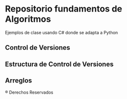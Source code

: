 # Repositorio fundamentos de Algoritmos

Ejemplos de clase usando C# donde se adapta a Python

## Control de Versiones

## Estructura de Control de Versiones

## Arreglos

® Derechos Reservados